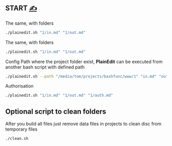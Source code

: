 
## START [<span style='font-size:20px;'>&#x270D;</span>](https://github.com/bashfunc/www/edit/main/DOCS/START.md)


The same, with folders
```bash
./plainedit.sh "1/in.md" "1/out.md" 
```

The same, with folders
```bash
./plainedit.sh "1/in.md" "1/out.md" 
```

Config Path where the project folder exist, **PlainEdit** can be executed from another bash script with defined path
```bash
./plainedit.sh --path "/media/tom/projects/bashfunc/www/1" "in.md" "out.md"
```

Authorisation
```bash
./plainedit.sh "1/in.md" "1/out.md" "1/auth.md"
```


## Optional script to clean folders

After you build all files just remove data files in projects to clean disc from temporary files
```bash
./clean.sh
```